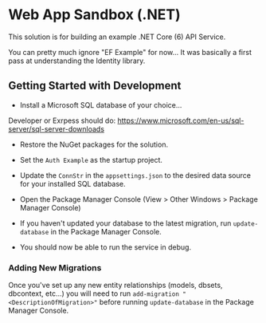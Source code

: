 # Web App Sandbox (.NET)

This solution is for building an example .NET Core (6) API Service.

You can pretty much ignore "EF Example" for now... It was basically a first pass at understanding the Identity library.

## Getting Started with Development ##

- Install a Microsoft SQL database of your choice... 

Developer or Exrpess should do:
https://www.microsoft.com/en-us/sql-server/sql-server-downloads

- Restore the NuGet packages for the solution.

- Set the `Auth Example` as the startup project.

- Update the `ConnStr` in the  `appsettings.json` to the desired data source for your installed SQL database.

- Open the Package Manager Console (View > Other Windows > Package Manager Console)

- If you haven't updated your database to the latest migration, run `update-database` in the Package Manager Console.

- You should now be able to run the service in debug.

### Adding New Migrations ###

Once you've set up any new entity relationships (models, dbsets, dbcontext, etc...) you will need to run `add-migration "<DescriptionOfMigration>"` before running `update-database` in the Package Manager Console.
